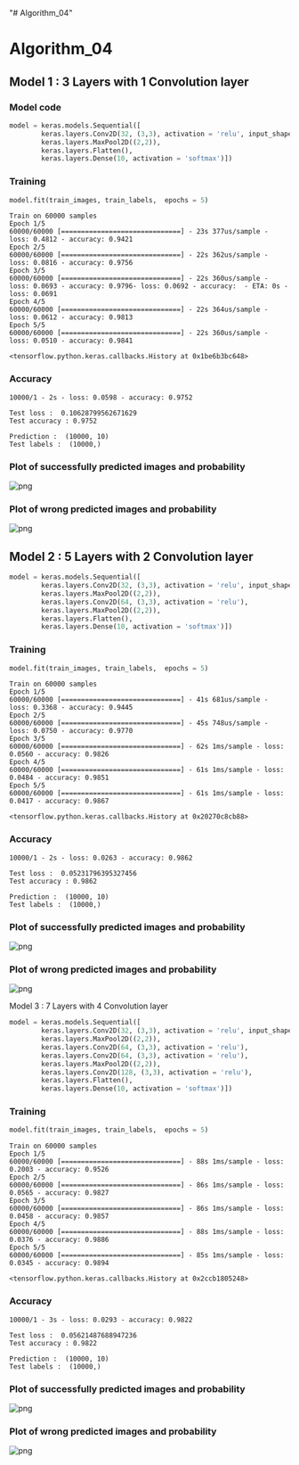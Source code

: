 "# Algorithm_04" 
# Algorithm_04

## Model 1 : 3 Layers with 1 Convolution layer

### Model code
```python
model = keras.models.Sequential([
        keras.layers.Conv2D(32, (3,3), activation = 'relu', input_shape = (28, 28,1)),  # layer 1 
        keras.layers.MaxPool2D((2,2)),                                                  # layer 2 
        keras.layers.Flatten(),
        keras.layers.Dense(10, activation = 'softmax')])                                # layer 3
```

### Training
```python
model.fit(train_images, train_labels,  epochs = 5)
```
    Train on 60000 samples
    Epoch 1/5
    60000/60000 [==============================] - 23s 377us/sample - loss: 0.4812 - accuracy: 0.9421
    Epoch 2/5
    60000/60000 [==============================] - 22s 362us/sample - loss: 0.0816 - accuracy: 0.9756
    Epoch 3/5
    60000/60000 [==============================] - 22s 360us/sample - loss: 0.0693 - accuracy: 0.9796- loss: 0.0692 - accuracy:  - ETA: 0s - loss: 0.0691 
    Epoch 4/5
    60000/60000 [==============================] - 22s 364us/sample - loss: 0.0612 - accuracy: 0.9813
    Epoch 5/5
    60000/60000 [==============================] - 22s 360us/sample - loss: 0.0510 - accuracy: 0.9841

    <tensorflow.python.keras.callbacks.History at 0x1be6b3bc648>

### Accuracy
    10000/1 - 2s - loss: 0.0598 - accuracy: 0.9752
    
    Test loss :  0.10628799562671629
    Test accuracy : 0.9752
    
    Prediction :  (10000, 10)
    Test labels :  (10000,)

### Plot of successfully predicted images and probability
![png](output_model1_19.png)

### Plot of wrong predicted images and probability
![png](output_model1_22.png)



## Model 2 : 5 Layers with 2 Convolution layer

```python
model = keras.models.Sequential([
        keras.layers.Conv2D(32, (3,3), activation = 'relu', input_shape=(28,28,1)),     # layer 1 
        keras.layers.MaxPool2D((2,2)),                                                  # layer 2
        keras.layers.Conv2D(64, (3,3), activation = 'relu'),                            # layer 3 
        keras.layers.MaxPool2D((2,2)),                                                  # layer 4
        keras.layers.Flatten(),
        keras.layers.Dense(10, activation = 'softmax')])                                # layer 5
```

### Training
```python
model.fit(train_images, train_labels,  epochs = 5)
```
    Train on 60000 samples
    Epoch 1/5
    60000/60000 [==============================] - 41s 681us/sample - loss: 0.3368 - accuracy: 0.9445
    Epoch 2/5
    60000/60000 [==============================] - 45s 748us/sample - loss: 0.0750 - accuracy: 0.9770
    Epoch 3/5
    60000/60000 [==============================] - 62s 1ms/sample - loss: 0.0560 - accuracy: 0.9826
    Epoch 4/5
    60000/60000 [==============================] - 61s 1ms/sample - loss: 0.0484 - accuracy: 0.9851
    Epoch 5/5
    60000/60000 [==============================] - 61s 1ms/sample - loss: 0.0417 - accuracy: 0.9867

    <tensorflow.python.keras.callbacks.History at 0x20270c8cb88>

### Accuracy
    10000/1 - 2s - loss: 0.0263 - accuracy: 0.9862
    
    Test loss :  0.05231796395327456
    Test accuracy : 0.9862
    
    Prediction :  (10000, 10)
    Test labels :  (10000,)

### Plot of successfully predicted images and probability
![png](output_model2_19.png)

### Plot of wrong predicted images and probability
![png](output_model2_22.png)



Model 3 : 7 Layers with 4 Convolution layer

```python
model = keras.models.Sequential([
        keras.layers.Conv2D(32, (3,3), activation = 'relu', input_shape = (28, 28,1)),  # layer 1
        keras.layers.MaxPool2D((2,2)),                                                  # layer 2
        keras.layers.Conv2D(64, (3,3), activation = 'relu'),                            # layer 3
        keras.layers.Conv2D(64, (3,3), activation = 'relu'),                            # layer 4
        keras.layers.MaxPool2D((2,2)),                                                  # layer 5
        keras.layers.Conv2D(128, (3,3), activation = 'relu'),                           # layer 6
        keras.layers.Flatten(),
        keras.layers.Dense(10, activation = 'softmax')])                                # layer 7
```

### Training
```python
model.fit(train_images, train_labels,  epochs = 5)
```

    Train on 60000 samples
    Epoch 1/5
    60000/60000 [==============================] - 88s 1ms/sample - loss: 0.2003 - accuracy: 0.9526
    Epoch 2/5
    60000/60000 [==============================] - 86s 1ms/sample - loss: 0.0565 - accuracy: 0.9827
    Epoch 3/5
    60000/60000 [==============================] - 86s 1ms/sample - loss: 0.0458 - accuracy: 0.9857
    Epoch 4/5
    60000/60000 [==============================] - 88s 1ms/sample - loss: 0.0376 - accuracy: 0.9886
    Epoch 5/5
    60000/60000 [==============================] - 85s 1ms/sample - loss: 0.0345 - accuracy: 0.9894

    <tensorflow.python.keras.callbacks.History at 0x2ccb1805248>


### Accuracy
    10000/1 - 3s - loss: 0.0293 - accuracy: 0.9822
    
    Test loss :  0.05621487688947236
    Test accuracy : 0.9822
    
    Prediction :  (10000, 10)
    Test labels :  (10000,)

### Plot of successfully predicted images and probability
![png](output_model3_19.png)

### Plot of wrong predicted images and probability
![png](output_model3_22.png)